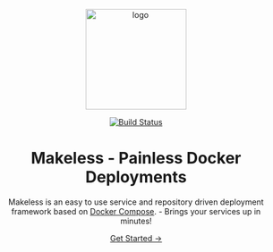 <p align="center">
    <img width="180" src="https://raw.githubusercontent.com/makeless/server/master/makeless-logo.png" alt="logo">
</p>

<p align="center">
    <a href="https://travis-ci.com/makeless/server"><img src="https://travis-ci.com/makeless/server.svg?branch=master" alt="Build Status"></a>
</p>

<h1 align="center">Makeless - Painless Docker Deployments</h1>  
   
<p align="center">
    Makeless is an easy to use service and repository driven deployment framework based on <a href="https://docs.docker.com/compose">Docker Compose</a>. - Brings your services up in minutes!
</p>

<p align="center" id="get-started-container">
    <a id="get-started" href="/docs/1.0/getting-started/introduction.html">Get Started &rarr;</a>
</p>
